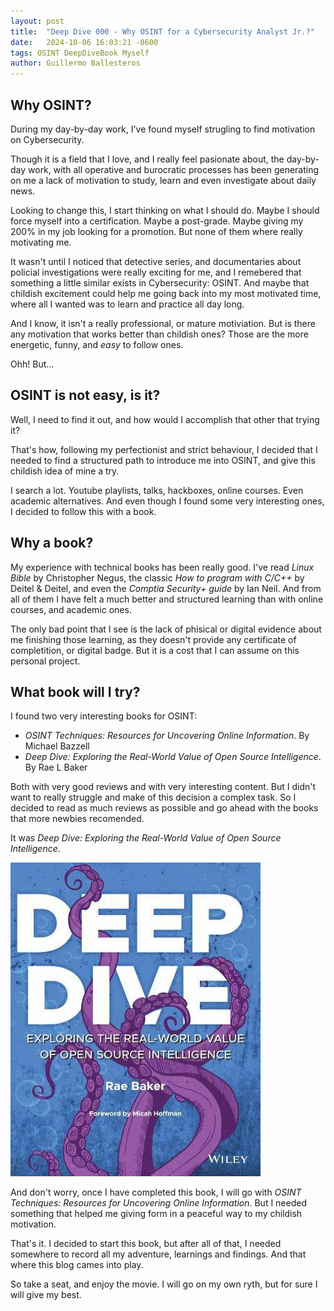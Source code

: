 ```yaml
---
layout: post
title:  "Deep Dive 000 - Why OSINT for a Cybersecurity Analyst Jr.?"
date:   2024-10-06 16:03:21 -0600
tags: OSINT DeepDiveBook Myself
author: Guillermo Ballesteros
---
```



## Why OSINT?

During my day-by-day work, I've found myself strugling to find motivation on Cybersecurity.

Though it is a field that I love, and I really feel pasionate about, the day-by-day work, with all operative and burocratic processes has been generating on me a lack of motivation to study, learn and even investigate about daily news.

Looking to change this, I start thinking on what I should do. Maybe I should force myself into a certification. Maybe a post-grade. Maybe giving my 200% in my job looking for a promotion. But none of them where really motivating me.

It wasn't until I noticed that detective series, and documentaries about policial investigations were really exciting for me, and I remebered that something a little similar exists in Cybersecurity: OSINT. And maybe that childish excitement could help me going back into my most motivated time, where all I wanted was to learn and practice all day long.

And I know, it isn't a really professional, or mature motiviation. But is there any motivation that works better than childish ones? Those are the more energetic, funny, and _easy_ to follow ones.

Ohh! But... 

## OSINT is not easy, is it?

Well, I need to find it out, and how would I accomplish that other that trying it?

That's how, following my perfectionist and strict behaviour, I decided that I needed to find a structured path to introduce me into OSINT, and give this childish idea of mine a try.

I search a lot. Youtube playlists, talks, hackboxes, online courses. Even academic alternatives.
And even though I found some very interesting ones, I decided to follow this with a book.

## Why a book?

My experience with technical books has been really good. I've read _Linux Bible_ by Christopher Negus, the classic _How to program with C/C++_ by Deitel & Deitel, and even the _Comptia Security+ guide_ by Ian Neil. And from all of them I have felt a much better and structured learning than with online courses, and academic ones.

The only bad point that I see is the lack of phisical or digital evidence about me finishing those learning, as they doesn't provide any certificate of completition, or digital badge. But it is a cost that I can assume on this personal project.

## What book will I try?

I found two very interesting books for OSINT:

- _OSINT Techniques: Resources for Uncovering Online Information_. By Michael Bazzell
- _Deep Dive: Exploring the Real-World Value of Open Source Intelligence_. By Rae L Baker

Both with very good reviews and with very interesting content. But I didn't want to really struggle and make of this decision a complex task. So I decided to read as much reviews as possible and go ahead with the books that more newbies recomended.

It was _Deep Dive: Exploring the Real-World Value of Open Source Intelligence_.

![Deep Dive Book Cover](/assets/img/DeepDive_book.jpg)

And don't worry, once I have completed this book, I will go with _OSINT Techniques: Resources for Uncovering Online Information_. But I needed something that helped me giving form in a peaceful way to my childish motivation.

That's it. I decided to start this book, but after all of that, I needed somewhere to record all my adventure, learnings and findings. And that where this blog cames into play.

So take a seat, and enjoy the movie. I will go on my own ryth, but for sure I will give my best.
